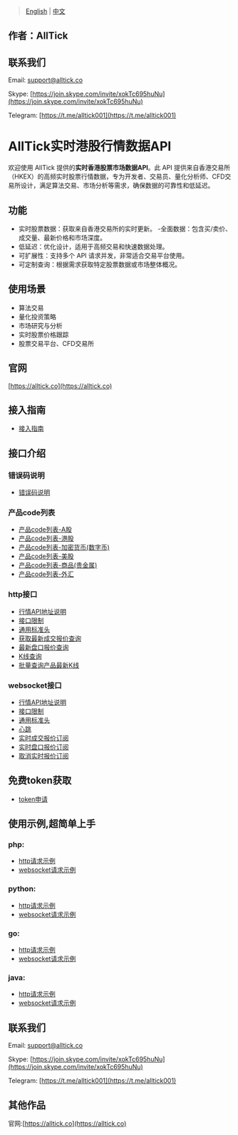 > [English](./README.md) | [中文](./README_cn.md)

## 作者：AllTick
## 联系我们
Email: support@alltick.co

Skype: [https://join.skype.com/invite/xokTc695huNu](https://join.skype.com/invite/xokTc695huNu)

Telegram: [https://t.me/alltick001](https://t.me/alltick001)

# AllTick实时港股行情数据API

欢迎使用 AllTick 提供的**实时香港股票市场数据API**。此 API 提供来自香港交易所（HKEX）的高频实时股票行情数据，专为开发者、交易员、量化分析师、CFD交易所设计，满足算法交易、市场分析等需求，确保数据的可靠性和低延迟。

## 功能
- 实时股票数据：获取来自香港交易所的实时更新。
-全面数据：包含买/卖价、成交量、最新价格和市场深度。
- 低延迟：优化设计，适用于高频交易和快速数据处理。
- 可扩展性：支持多个 API 请求并发，非常适合交易平台使用。
- 可定制查询：根据需求获取特定股票数据或市场整体概况。

## 使用场景
- 算法交易
- 量化投资策略
- 市场研究与分析
- 实时股票价格跟踪
- 股票交易平台、CFD交易所

## 官网
[https://alltick.co](https://alltick.co)

  

## 接入指南
- [接入指南](./access_guide_cn.md)
## 接口介绍
### 错误码说明
- [错误码说明](./error_code_description_cn.md)
### 产品code列表
- [产品code列表-A股](./product_code_list_A_stock_cn.md)
- [产品code列表-港股](./product_code_list_HK_stock_cn.md)
- [产品code列表-加密货币(数字币)](./product_code_list_cryptocurrency_cn.md)
- [产品code列表-美股](./product_code_list_US_stock_cn.md)
- [产品code列表-商品(贵金属)](./product_code_list_commodities_gold_cn.md)
- [产品code列表-外汇](./product_code_list_forex_cn.md)

### http接口
- [行情API地址说明](./http_interface/api_address_description_cn.md)
- [接口限制](./http_interface/interface_limitation_cn.md)
- [通用标准头](./http_interface/common_standard_header_cn.md)
- [获取最新成交报价查询](./http_interface/latest_transaction_price_query_cn.md)
- [最新盘口报价查询](./http_interface/latest_order_book_price_query_cn.md)
- [K线查询](./http_interface/kline_query_cn.md)
- [批量查询产品最新K线](./http_interface/batch_kline_query_cn.md)

### websocket接口
- [行情API地址说明](./websocket_interface/api_address_description_cn.md)
- [接口限制](./websocket_interface/interface_limitation_cn.md)
- [通用标准头](./websocket_interface/common_standard_header_cn.md)
- [心跳](./websocket_interface/heartbeat_cn.md)
- [实时成交报价订阅](./websocket_interface/realtime_transaction_quote_subscription_cn.md)
- [实时盘口报价订阅](./websocket_interface/realtime_order_book_quote_subscription_cn.md)
- [取消实时报价订阅](./websocket_interface/cancel_realtime_quote_subscription_cn.md)

## 免费token获取
- [token申请](./token_application_cn.md)

## 使用示例,超简单上手
### php:

- [http请求示例](./example/php/php_http_curl.php)
- [websocket请求示例](./example/php/php_websocket_workerman.php)

### python:

- [http请求示例](./example/python/http_python_example.py)
- [websocket请求示例](./example/python/websocket_python_example.py)

### go:
- [http请求示例](./example/go/http_go_example.go)
- [websocket请求示例](./example/go/websocket_go_example.go)

### java:
- [http请求示例](./example/java/HttpJavaExample.java)
- [websocket请求示例](./example/java/WebSocketJavaExample.java)


## 联系我们
Email: support@alltick.co

Skype: [https://join.skype.com/invite/xokTc695huNu](https://join.skype.com/invite/xokTc695huNu)

Telegram: [https://t.me/alltick001](https://t.me/alltick001)

## 其他作品
官网:[https://alltick.co](https://alltick.co)

